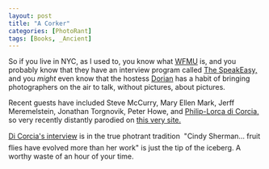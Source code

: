 ```yaml
---
layout: post
title: "A Corker"
categories: [PhotoRant]
tags: [Books, _Ancient]
---
```

So if you live in NYC, as I used to, you know what <a href="http://www.wfmu.org/">WFMU</a> is, and you probably know that they have an interview program called <a href="http://www.wfmu.org/special.php/SE">The SpeakEasy,</a> and you <i>might</i> even know that the hostess <a href="http://www.wfmu.org/playlists/SE">Dorian</a> has a habit of bringing photographers on the air to talk, without pictures, about pictures.

Recent guests have included Steve McCurry, Mary Ellen Mark, Jerff Meremelstein, Jonathan Torgnovik, Peter Howe, and <a href="http://www.wfmu.org/listen.ram?show=9021">Philip-Lorca di Corcia,</a> so very recently distantly parodied on <a href="/photo/corky2/">this very site.</a>

<a href="http://www.wfmu.org/listen.ram?show=9021">Di Corcia's interview</a> is in the true photrant tradition &#151; "Cindy Sherman... fruit flies have evolved more than her work" is just the tip of the iceberg. A worthy waste of an hour of your time.

